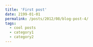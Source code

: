 ```yaml
---
title: 'First post'
date: 2199-01-01
permalink: /posts/2012/08/blog-post-4/
tags:
  - cool posts
  - category1
  - category2
---
```


